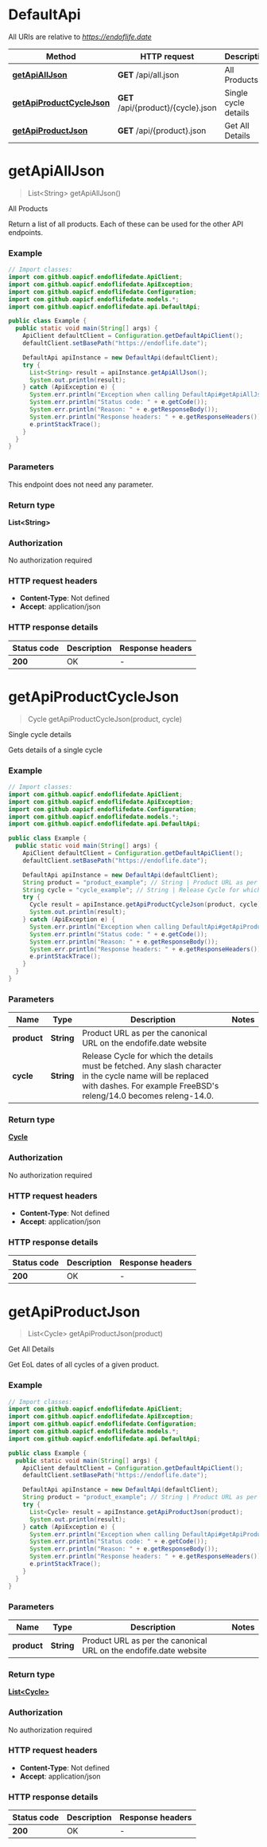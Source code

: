 # DefaultApi

All URIs are relative to *https://endoflife.date*

| Method | HTTP request | Description |
|------------- | ------------- | -------------|
| [**getApiAllJson**](DefaultApi.md#getApiAllJson) | **GET** /api/all.json | All Products |
| [**getApiProductCycleJson**](DefaultApi.md#getApiProductCycleJson) | **GET** /api/{product}/{cycle}.json | Single cycle details |
| [**getApiProductJson**](DefaultApi.md#getApiProductJson) | **GET** /api/{product}.json | Get All Details |


<a id="getApiAllJson"></a>
# **getApiAllJson**
> List&lt;String&gt; getApiAllJson()

All Products

Return a list of all products. Each of these can be used for the other API endpoints.

### Example
```java
// Import classes:
import com.github.oapicf.endoflifedate.ApiClient;
import com.github.oapicf.endoflifedate.ApiException;
import com.github.oapicf.endoflifedate.Configuration;
import com.github.oapicf.endoflifedate.models.*;
import com.github.oapicf.endoflifedate.api.DefaultApi;

public class Example {
  public static void main(String[] args) {
    ApiClient defaultClient = Configuration.getDefaultApiClient();
    defaultClient.setBasePath("https://endoflife.date");

    DefaultApi apiInstance = new DefaultApi(defaultClient);
    try {
      List<String> result = apiInstance.getApiAllJson();
      System.out.println(result);
    } catch (ApiException e) {
      System.err.println("Exception when calling DefaultApi#getApiAllJson");
      System.err.println("Status code: " + e.getCode());
      System.err.println("Reason: " + e.getResponseBody());
      System.err.println("Response headers: " + e.getResponseHeaders());
      e.printStackTrace();
    }
  }
}
```

### Parameters
This endpoint does not need any parameter.

### Return type

**List&lt;String&gt;**

### Authorization

No authorization required

### HTTP request headers

 - **Content-Type**: Not defined
 - **Accept**: application/json

### HTTP response details
| Status code | Description | Response headers |
|-------------|-------------|------------------|
| **200** | OK |  -  |

<a id="getApiProductCycleJson"></a>
# **getApiProductCycleJson**
> Cycle getApiProductCycleJson(product, cycle)

Single cycle details

Gets details of a single cycle

### Example
```java
// Import classes:
import com.github.oapicf.endoflifedate.ApiClient;
import com.github.oapicf.endoflifedate.ApiException;
import com.github.oapicf.endoflifedate.Configuration;
import com.github.oapicf.endoflifedate.models.*;
import com.github.oapicf.endoflifedate.api.DefaultApi;

public class Example {
  public static void main(String[] args) {
    ApiClient defaultClient = Configuration.getDefaultApiClient();
    defaultClient.setBasePath("https://endoflife.date");

    DefaultApi apiInstance = new DefaultApi(defaultClient);
    String product = "product_example"; // String | Product URL as per the canonical URL on the endofife.date website
    String cycle = "cycle_example"; // String | Release Cycle for which the details must be fetched. Any slash character in the cycle name will be replaced with dashes. For example FreeBSD's releng/14.0 becomes releng-14.0.
    try {
      Cycle result = apiInstance.getApiProductCycleJson(product, cycle);
      System.out.println(result);
    } catch (ApiException e) {
      System.err.println("Exception when calling DefaultApi#getApiProductCycleJson");
      System.err.println("Status code: " + e.getCode());
      System.err.println("Reason: " + e.getResponseBody());
      System.err.println("Response headers: " + e.getResponseHeaders());
      e.printStackTrace();
    }
  }
}
```

### Parameters

| Name | Type | Description  | Notes |
|------------- | ------------- | ------------- | -------------|
| **product** | **String**| Product URL as per the canonical URL on the endofife.date website | |
| **cycle** | **String**| Release Cycle for which the details must be fetched. Any slash character in the cycle name will be replaced with dashes. For example FreeBSD&#39;s releng/14.0 becomes releng-14.0. | |

### Return type

[**Cycle**](Cycle.md)

### Authorization

No authorization required

### HTTP request headers

 - **Content-Type**: Not defined
 - **Accept**: application/json

### HTTP response details
| Status code | Description | Response headers |
|-------------|-------------|------------------|
| **200** | OK |  -  |

<a id="getApiProductJson"></a>
# **getApiProductJson**
> List&lt;Cycle&gt; getApiProductJson(product)

Get All Details

Get EoL dates of all cycles of a given product.

### Example
```java
// Import classes:
import com.github.oapicf.endoflifedate.ApiClient;
import com.github.oapicf.endoflifedate.ApiException;
import com.github.oapicf.endoflifedate.Configuration;
import com.github.oapicf.endoflifedate.models.*;
import com.github.oapicf.endoflifedate.api.DefaultApi;

public class Example {
  public static void main(String[] args) {
    ApiClient defaultClient = Configuration.getDefaultApiClient();
    defaultClient.setBasePath("https://endoflife.date");

    DefaultApi apiInstance = new DefaultApi(defaultClient);
    String product = "product_example"; // String | Product URL as per the canonical URL on the endofife.date website
    try {
      List<Cycle> result = apiInstance.getApiProductJson(product);
      System.out.println(result);
    } catch (ApiException e) {
      System.err.println("Exception when calling DefaultApi#getApiProductJson");
      System.err.println("Status code: " + e.getCode());
      System.err.println("Reason: " + e.getResponseBody());
      System.err.println("Response headers: " + e.getResponseHeaders());
      e.printStackTrace();
    }
  }
}
```

### Parameters

| Name | Type | Description  | Notes |
|------------- | ------------- | ------------- | -------------|
| **product** | **String**| Product URL as per the canonical URL on the endofife.date website | |

### Return type

[**List&lt;Cycle&gt;**](Cycle.md)

### Authorization

No authorization required

### HTTP request headers

 - **Content-Type**: Not defined
 - **Accept**: application/json

### HTTP response details
| Status code | Description | Response headers |
|-------------|-------------|------------------|
| **200** | OK |  -  |

